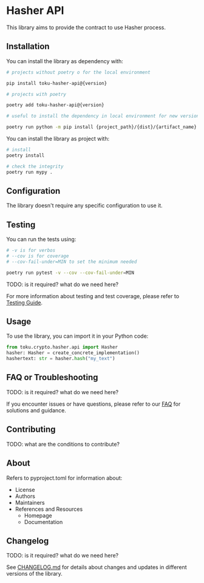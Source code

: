 # Hasher API

This library aims to provide the contract to use Hasher process.

## Installation

You can install the library as dependency with:

```bash
# projects without poetry o for the local environment

pip install toku-hasher-api@{version}
```

```bash
# projects with poetry

poetry add toku-hasher-api@{version}
```

```bash
# useful to install the dependency in local environment for new version in progress, but remember to run the command in the environment where you need the dependency and just add the dependency manually or change the version number in the pyproject.toml file

poetry run python -m pip install {project_path}/{dist}/{artifact_name}
```

You can install the library as project with:

```bash
# install
poetry install

# check the integrity
poetry run mypy .
```

## Configuration

The library doesn't require any specific configuration to use it.

## Testing

You can run the tests using:

```bash
# -v is for verbos
# --cov is for coverage
# --cov-fail-under=MIN to set the minimum needed

poetry run pytest -v --cov --cov-fail-under=MIN
```

TODO: is it required? what do we need here?

For more information about testing and test coverage, please refer to [Testing Guide](docs/testing.md).

## Usage

To use the library, you can import it in your Python code:

```python
from toku.crypto.hasher.api import Hasher
hasher: Hasher = create_concrete_implementation()
hashertext: str = hasher.hash("my_text")
```

## FAQ or Troubleshooting

TODO: is it required? what do we need here?

If you encounter issues or have questions, please refer to our [FAQ](docs/faq.md) for solutions and guidance.

## Contributing

TODO: what are the conditions to contribute?

## About

Refers to pyproject.toml for information about:

- License
- Authors
- Maintainers
- References and Resources
    - Homepage
    - Documentation

## Changelog

TODO: is it required? what do we need here? 

See [CHANGELOG.md](CHANGELOG.md) for details about changes and updates in different versions of the library.


